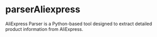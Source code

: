 # parserAliexpress
AliExpress Parser is a Python-based tool designed to extract detailed product information from AliExpress.
